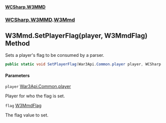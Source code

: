 #### [WCSharp.W3MMD](README.md 'README')
### [WCSharp.W3MMD](WCSharp.W3MMD.md 'WCSharp.W3MMD').[W3Mmd](WCSharp.W3MMD.W3Mmd.md 'WCSharp.W3MMD.W3Mmd')

## W3Mmd.SetPlayerFlag(player, W3MmdFlag) Method

Sets a player's flag to be consumed by a parser.

```csharp
public static void SetPlayerFlag(War3Api.Common.player player, WCSharp.W3MMD.W3MmdFlag flag);
```
#### Parameters

<a name='WCSharp.W3MMD.W3Mmd.SetPlayerFlag(War3Api.Common.player,WCSharp.W3MMD.W3MmdFlag).player'></a>

`player` [War3Api.Common.player](https://docs.microsoft.com/en-us/dotnet/api/War3Api.Common.player 'War3Api.Common.player')

Player for who the flag is set.

<a name='WCSharp.W3MMD.W3Mmd.SetPlayerFlag(War3Api.Common.player,WCSharp.W3MMD.W3MmdFlag).flag'></a>

`flag` [W3MmdFlag](WCSharp.W3MMD.W3MmdFlag.md 'WCSharp.W3MMD.W3MmdFlag')

The flag value to set.